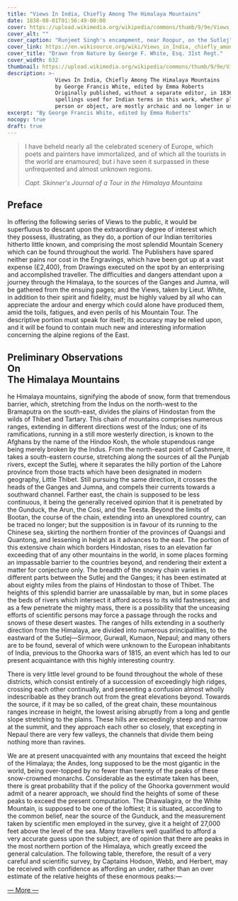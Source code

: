 ```yaml
---
title: "Views In India, Chiefly Among The Himalaya Mountains"
date: 1838-08-01T01:56:49-00:00
cover: https://upload.wikimedia.org/wikipedia/commons/thumb/9/9e/Views_in_India_0009.png/632px-Views_in_India_0009.png
cover_alt: ""
cover_caption: "Runjeet Singh's encampment, near Roopur, on the Sutlej"
cover_link: https://en.wikisource.org/wiki/Views_in_India,_chiefly_among_the_Himalaya_Mountains
cover_title: "Drawn from Nature by George F. White, Esq. 31st Regt."
cover_width: 632
thumbnail: https://upload.wikimedia.org/wikipedia/commons/thumb/9/9e/Views_in_India_0009.png/256px-Views_in_India_0009.png
description: >-
               Views In India, Chiefly Among The Himalaya Mountains
               by George Francis White, edited by Emma Roberts
               Originally published, without a separate editor, in 1836. The
               spellings used for Indian terms in this work, whether place,
               person or object, are mostly archaic and no longer in use.
excerpt: "By George Francis White, edited by Emma Roberts"
nocopy: true
draft: true
---
```


> I have beheld nearly all the celebrated scenery of Europe, which poets and
> painters have immortalized, and of which all the tourists in the world are
> enamoured; but i have seen it surpassed in these unfrequented and almost
> unknown regions.
>
> <footer><cite>
> Capt. Skinner's Journal of a Tour in the Himalaya Mountains
> </cite></footer>


## Preface

In offering the following series of Views to the public, it would be superfluous
to descant upon the extraordinary degree of interest which they possess,
illustrating, as they do, a portion of our Indian territories hitherto little
known, and comprising the most splendid Mountain Scenery which can be found
throughout the world. The Publishers have spared neither pains nor cost in the
Engravings, which have been got up at a vast expense (£2,400), from Drawings
executed on the spot by an enterprising and accomplished traveller. The
difficulties and dangers attendant upon a journey through the Himalaya, to the
sources of the Ganges and Jumna, will be gathered from the ensuing pages; and
the Views, taken by Lieut. White, in addition to their spirit and fidelity, must
be highly valued by all who can appreciate the ardour and energy which could
alone have produced them, amid the toils, fatigues, and even perils of his
Mountain Tour. The descriptive portion must speak for itself; its accuracy may
be relied upon, and it will be found to contain much new and interesting
information concerning the alpine regions of the East.

<h2>
Preliminary Observations<br/>
On<br/>
The Himalaya Mountains
</h2>

he Himalaya mountains, signifying the abode of snow, form that tremendous
barrier, which, stretching from the Indus on the north-west to the Bramaputra on
the south-east, divides the plains of Hindostan from the wilds of Thibet and
Tartary. This chain of mountains comprises numerous ranges, extending in
different directions west of the Indus; one of its ramifications, running in a
still more westerly direction, is known to the Afghans by the name of the Hindoo
Kosh, the whole stupendous range being merely broken by the Indus. From the
north-east point of Cashmere, it takes a south-eastern course, stretching along
the sources of all the Punjab rivers, except the Sutlej, where it separates the
hilly portion of the Lahore province from those tracts which have been
designated in modern geography, Little Thibet. Still pursuing the same
direction, it crosses the heads of the Ganges and Jumna, and compels their
currents towards a southward channel. Farther east, the chain is supposed to be
less continuous, it being the generally received opinion that it is penetrated
by the Gunduck, the Arun, the Cosi, and the Teesta. Beyond the limits of Bootan,
the course of the chain, extending into an unexplored country, can be traced no
longer; but the supposition is in favour of its running to the Chinese sea,
skirting the northern frontier of the provinces of Quangsi and Quantong, and
lessening in height as it advances to the east. The portion of this extensive
chain which borders Hindostan, rises to an elevation far exceeding that of any
other mountains in the world, in some places forming an impassable barrier to
the countries beyond, and rendering their extent a matter for conjecture only.
The breadth of the snowy chain varies in different parts between the Sutlej and
the Ganges; it has been estimated at about eighty miles from the plains of
Hindostan to those of Thibet. The heights of this splendid barrier are
unassailable by man, but in some places the beds of rivers which intersect it
afford access to its wild fastnesses; and as a few penetrate the mighty mass,
there is a possibility that the unceasing efforts of scientific persons may
force a passage through the rocks and snows of these desert wastes. The ranges
of hills extending in a southerly direction from the Himalaya, are divided into
numerous principalities, to the eastward of the Sutlej—Sirmoor, Gurwall, Kumaon,
Nepaul; and many others are to be found, several of which were unknown to the
European inhabitants of India, previous to the Ghoorka wars of 1815, an event
which has led to our present acquaintance with this highly interesting country.

There is very little level ground to be found throughout the whole of these
districts, which consist entirely of a succession of exceedingly high ridges,
crossing each other continually, and presenting a confusion almost wholly
indescribable as they branch out from the great elevations beyond. Towards the
source, if it may be so called, of the great chain, these mountainous ranges
increase in height, the lowest arising abruptly from a long and gentle slope
stretching to the plains. These hills are exceedingly steep and narrow at the
summit, and they approach each other so closely, that excepting in Nepaul there
are very few valleys, the channels that divide them being nothing more than
ravines.

We are at present unacquainted with any mountains that exceed the height of the
Himalaya; the Andes, long supposed to be the most gigantic in the world, being
over-topped by no fewer than twenty of the peaks of these snow-crowned monarchs.
Considerable as the estimate taken has been, there is great probability that if
the policy of the Ghoorka government would admit of a nearer approach, we should
find the heights of some of these peaks to exceed the present computation. The
Dhawalagira, or the White Mountain, is supposed to be one of the loftiest; it is
situated, according to the common belief, near the source of the Gunduck, and
the measurement taken by scientific men employed in the survey, give it a height
of 27,000 feet above the level of the sea. Many travellers well qualified to
afford a very accurate guess upon the subject, are of opinion that there are
peaks in the most northern portion of the Himalaya, which greatly exceed the
general calculation. The following table, therefore, the result of a very
careful and scientific survey, by Captains Hodson, Webb, and Herbert, may be
received with confidence as affording an under, rather than an over estimate of
the relative heights of these enormous peaks:—

[― More ―](https://en.wikisource.org/wiki/Views_in_India,_chiefly_among_the_Himalaya_Mountains)
